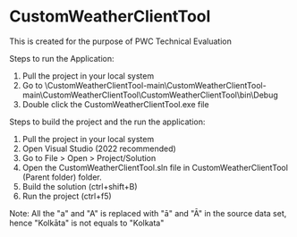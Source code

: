 # CustomWeatherClientTool
This is created for the purpose of PWC Technical Evaluation

Steps to run the Application:
1. Pull the project in your local system
2. Go to \CustomWeatherClientTool-main\CustomWeatherClientTool-main\CustomWeatherClientTool\CustomWeatherClientTool\bin\Debug
3. Double click the CustomWeatherClientTool.exe file

Steps to build the project and the run the application:
1. Pull the project in your local system
2. Open Visual Studio (2022 recommended)
3. Go to File > Open > Project/Solution
4. Open the CustomWeatherClientTool.sln file in CustomWeatherClientTool (Parent folder) folder.
5. Build the solution (ctrl+shift+B)
6. Run the project (ctrl+f5)

Note: All the "a" and "A" is replaced with "ā" and "Ā" in the source data set, hence "Kolkāta" is not equals to "Kolkata"
